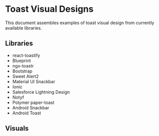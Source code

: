 # Toast Visual Designs

This document assembles examples of toast visual design from currently available libraries.

## Libraries

- react-toastify
- Blueprint
- ngx-toastr
- Bootstrap
- Sweet Alert2
- Material UI Snackbar
- Ionic
- Salesforce Lightning Design
- Notyf
- Polymer paper-toast
- Android Snackbar
- Android Toast

## Visuals
